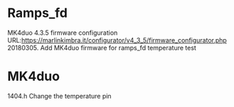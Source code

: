# Ramps_fd
MK4duo 4.3.5 firmware configuration URL:https://marlinkimbra.it/configurator/v4_3_5/firmware_configurator.php    
20180305. Add MK4duo firmware for ramps_fd temperature test


# MK4duo  
  
  1404.h   Change the temperature pin  
  